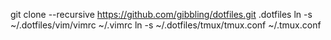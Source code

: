 git clone --recursive https://github.com/gibbling/dotfiles.git .dotfiles
ln -s ~/.dotfiles/vim/vimrc ~/.vimrc
ln -s ~/.dotfiles/tmux/tmux.conf ~/.tmux.conf
